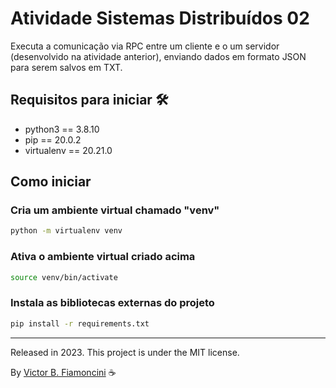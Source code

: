 # Atividade Sistemas Distribuídos 02

Executa a comunicação via RPC entre um cliente e o um servidor (desenvolvido na atividade anterior), enviando dados em formato JSON para serem salvos em TXT.

## Requisitos para iniciar 🛠

- python3 == 3.8.10
- pip == 20.0.2
- virtualenv == 20.21.0

## Como iniciar

### Cria um ambiente virtual chamado "venv"

```bash
python -m virtualenv venv
```

### Ativa o ambiente virtual criado acima

```bash
source venv/bin/activate
```

### Instala as bibliotecas externas do projeto

```bash
pip install -r requirements.txt
```

----------
Released in 2023. This project is under the MIT license.

By [Victor B. Fiamoncini](https://github.com/Victor-Fiamoncini) ☕
